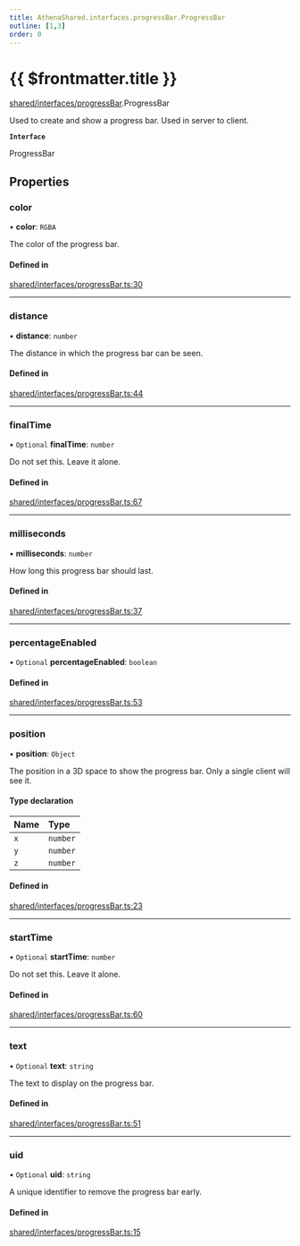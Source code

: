 ```yaml
---
title: AthenaShared.interfaces.progressBar.ProgressBar
outline: [1,3]
order: 0
---
```


# {{ $frontmatter.title }}


[shared/interfaces/progressBar](../modules/shared_interfaces_progressBar.md).ProgressBar

Used to create and show a progress bar. Used in server to client.

**`Interface`**

ProgressBar

## Properties

### color

• **color**: `RGBA`

The color of the progress bar.

#### Defined in

[shared/interfaces/progressBar.ts:30](https://github.com/Stuyk/altv-athena/blob/106130f/src/core/shared/interfaces/progressBar.ts#L30)

___

### distance

• **distance**: `number`

The distance in which the progress bar can be seen.

#### Defined in

[shared/interfaces/progressBar.ts:44](https://github.com/Stuyk/altv-athena/blob/106130f/src/core/shared/interfaces/progressBar.ts#L44)

___

### finalTime

• `Optional` **finalTime**: `number`

Do not set this. Leave it alone.

#### Defined in

[shared/interfaces/progressBar.ts:67](https://github.com/Stuyk/altv-athena/blob/106130f/src/core/shared/interfaces/progressBar.ts#L67)

___

### milliseconds

• **milliseconds**: `number`

How long this progress bar should last.

#### Defined in

[shared/interfaces/progressBar.ts:37](https://github.com/Stuyk/altv-athena/blob/106130f/src/core/shared/interfaces/progressBar.ts#L37)

___

### percentageEnabled

• `Optional` **percentageEnabled**: `boolean`

#### Defined in

[shared/interfaces/progressBar.ts:53](https://github.com/Stuyk/altv-athena/blob/106130f/src/core/shared/interfaces/progressBar.ts#L53)

___

### position

• **position**: `Object`

The position in a 3D space to show the progress bar.
Only a single client will see it.

#### Type declaration

| Name | Type |
| :------ | :------ |
| `x` | `number` |
| `y` | `number` |
| `z` | `number` |

#### Defined in

[shared/interfaces/progressBar.ts:23](https://github.com/Stuyk/altv-athena/blob/106130f/src/core/shared/interfaces/progressBar.ts#L23)

___

### startTime

• `Optional` **startTime**: `number`

Do not set this. Leave it alone.

#### Defined in

[shared/interfaces/progressBar.ts:60](https://github.com/Stuyk/altv-athena/blob/106130f/src/core/shared/interfaces/progressBar.ts#L60)

___

### text

• `Optional` **text**: `string`

The text to display on the progress bar.

#### Defined in

[shared/interfaces/progressBar.ts:51](https://github.com/Stuyk/altv-athena/blob/106130f/src/core/shared/interfaces/progressBar.ts#L51)

___

### uid

• `Optional` **uid**: `string`

A unique identifier to remove the progress bar early.

#### Defined in

[shared/interfaces/progressBar.ts:15](https://github.com/Stuyk/altv-athena/blob/106130f/src/core/shared/interfaces/progressBar.ts#L15)
